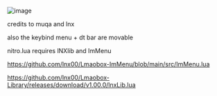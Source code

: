 ![image](https://github.com/0xziess/lamoboxluas/assets/87069136/c6ef5be6-0f1a-45da-aa07-1f53a87e8eb5)


credits to muqa and lnx

also the keybind menu + dt bar are movable

nitro.lua requires lNXlib and ImMenu

https://github.com/lnx00/Lmaobox-ImMenu/blob/main/src/ImMenu.lua

https://github.com/lnx00/Lmaobox-Library/releases/download/v1.00.0/lnxLib.lua
